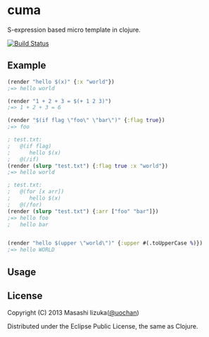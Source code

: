 # cuma

S-expression based micro template in clojure.

[![Build Status](https://travis-ci.org/liquidz/cuma.png?branch=master)](https://travis-ci.org/liquidz/cuma)

## Example

```clojure
(render "hello $(x)" {:x "world"})
;=> hello world

(render "1 + 2 + 3 = $(+ 1 2 3)")
;=> 1 + 2 + 3 = 6

(render "$(if flag \"foo\" \"bar\")" {:flag true})
;=> foo

; test.txt:
;   @(if flag)
;      hello $(x)
;   @(/if)
(render (slurp "test.txt") {:flag true :x "world"})
;=> hello world

; test.txt:
;   @(for [x arr])
;      hello $(x)
;   @(/for)
(render (slurp "test.txt") {:arr ["foo" "bar"]})
;=> hello foo
;   hello bar


(render "hello $(upper \"world\")" {:upper #(.toUpperCase %)})
;=> hello WORLD
```

## Usage

## License

Copyright (C) 2013 Masashi Iizuka([@uochan](http://twitter.com))

Distributed under the Eclipse Public License, the same as Clojure.
